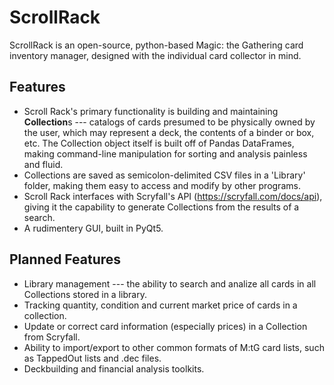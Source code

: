 # ScrollRack
ScrollRack is an open-source, python-based Magic: the Gathering card inventory manager, designed with the individual card collector in mind.

## Features
- Scroll Rack's primary functionality is building and maintaining **Collection**s --- catalogs of cards presumed to be physically owned by the user, which may represent a deck, the contents of a binder or box, etc. The Collection object itself is built off of Pandas DataFrames, making command-line manipulation for sorting and analysis painless and fluid.
- Collections are saved as semicolon-delimited CSV files in a 'Library' folder, making them easy to access and modify by other programs.
- Scroll Rack interfaces with Scryfall's API (https://scryfall.com/docs/api), giving it the capability to generate Collections from the results of a search.
- A rudimentery GUI, built in PyQt5.

## Planned Features
- Library management --- the ability to search and analize all cards in all Collections stored in a library.
- Tracking quantity, condition and current market price of cards in a collection.
- Update or correct card information (especially prices) in a Collection from Scryfall.
- Ability to import/export to other common formats of M:tG card lists, such as TappedOut lists and .dec files.
- Deckbuilding and financial analysis toolkits.

